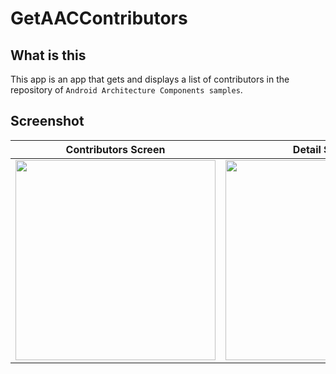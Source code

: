 # GetAACContributors


## What is this
This app is an app that gets and displays a list of contributors in the repository of `Android Architecture Components samples`.


## Screenshot
Contributors Screen | Detail Screen
:--:|:--:
<img src=https://user-images.githubusercontent.com/7261910/120895512-3a272e00-c658-11eb-9d53-95b30d1d9194.png width=320px> | <img src=https://user-images.githubusercontent.com/7261910/120895518-3f847880-c658-11eb-93bd-f8a62147136c.png width=320px>
